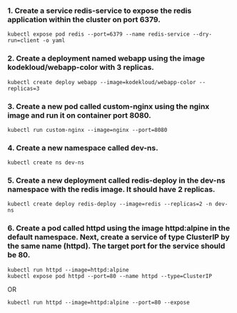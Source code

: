 ### 1. Create a service redis-service to expose the redis application within the cluster on port 6379.

```
kubectl expose pod redis --port=6379 --name redis-service --dry-run=client -o yaml 
```

### 2. Create a deployment named webapp using the image kodekloud/webapp-color with 3 replicas.

```
kubectl create deploy webapp --image=kodekloud/webapp-color --replicas=3 
```

### 3. Create a new pod called custom-nginx using the nginx image and run it on container port 8080.

``` 
kubectl run custom-nginx --image=nginx --port=8080
```

### 4. Create a new namespace called dev-ns.

``` 
kubectl create ns dev-ns
```

### 5. Create a new deployment called redis-deploy in the dev-ns namespace with the redis image. It should have 2 replicas.

``` 
kubectl create deploy redis-deploy --image=redis --replicas=2 -n dev-ns
```

### 6. Create a pod called httpd using the image httpd:alpine in the default namespace. Next, create a service of type ClusterIP by the same name (httpd). The target port for the service should be 80.

``` 
kubectl run httpd --image=httpd:alpine 
kubectl expose pod httpd --port=80 --name httpd --type=ClusterIP
```
OR
```
kubectl run httpd --image=httpd:alpine --port=80 --expose
```
